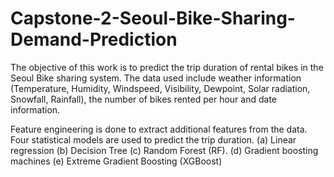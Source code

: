 # Capstone-2-Seoul-Bike-Sharing-Demand-Prediction
The objective of this work is to predict the trip duration of rental bikes in the Seoul Bike sharing system. The data used include weather information (Temperature, Humidity, Windspeed, Visibility, Dewpoint, Solar radiation, Snowfall, Rainfall), the number of bikes rented per hour and date information.

Feature engineering is done to extract additional features from the data. Four statistical models are used to predict the trip duration. (a) Linear regression (b) Decision Tree (c) Random Forest (RF). (d) Gradient boosting machines (e) Extreme Gradient Boosting (XGBoost)
